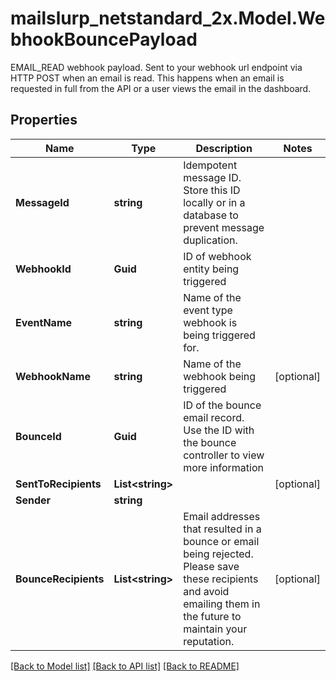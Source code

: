 # mailslurp_netstandard_2x.Model.WebhookBouncePayload
EMAIL_READ webhook payload. Sent to your webhook url endpoint via HTTP POST when an email is read. This happens when an email is requested in full from the API or a user views the email in the dashboard.

## Properties

Name | Type | Description | Notes
------------ | ------------- | ------------- | -------------
**MessageId** | **string** | Idempotent message ID. Store this ID locally or in a database to prevent message duplication. | 
**WebhookId** | **Guid** | ID of webhook entity being triggered | 
**EventName** | **string** | Name of the event type webhook is being triggered for. | 
**WebhookName** | **string** | Name of the webhook being triggered | [optional] 
**BounceId** | **Guid** | ID of the bounce email record. Use the ID with the bounce controller to view more information | 
**SentToRecipients** | **List&lt;string&gt;** |  | [optional] 
**Sender** | **string** |  | 
**BounceRecipients** | **List&lt;string&gt;** | Email addresses that resulted in a bounce or email being rejected. Please save these recipients and avoid emailing them in the future to maintain your reputation. | [optional] 

[[Back to Model list]](../README#documentation-for-models) [[Back to API list]](../README#documentation-for-api-endpoints) [[Back to README]](../README)

